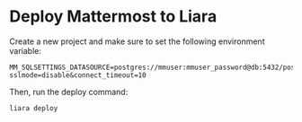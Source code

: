 # Deploy Mattermost to Liara

Create a new project and make sure to set the following environment variable:

```
MM_SQLSETTINGS_DATASOURCE=postgres://mmuser:mmuser_password@db:5432/postgres?sslmode=disable&connect_timeout=10
```

Then, run the deploy command:
```
liara deploy
```
